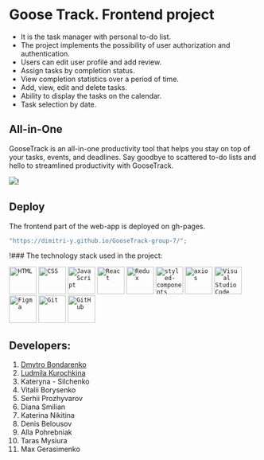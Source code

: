 # Goose Track. Frontend project 

- It is the task manager with personal to-do list.
- The project implements the possibility of user authorization and authentication.
- Users can  edit user profile and add review.
- Assign tasks by completion status.
- View completion statistics over a period of time.
- Add, view, edit and delete tasks.
- Ability to display the tasks on the calendar.
- Task selection by date.

## All-in-One

GooseTrack is an all-in-one productivity tool that helps you stay on top 
of your tasks, events, and deadlines. Say goodbye to scattered to-do lists 
and hello to streamlined productivity with GooseTrack.

![](./src/images/mainPage/desktop/desktop_calendar@1x.png)!

## Deploy

The frontend part of the web-app is deployed on gh-pages.

```javascript
"https://dimitri-y.github.io/GooseTrack-group-7/";
```

!### The technology stack used in the project:

<code><img height="55" src="https://user-images.githubusercontent.com/25181517/192158954-f88b5814-d510-4564-b285-dff7d6400dad.png" alt="HTML" title="HTML" /></code>
<code><img height="55" src="https://user-images.githubusercontent.com/25181517/183898674-75a4a1b1-f960-4ea9-abcb-637170a00a75.png" alt="CSS" title="CSS" /></code>
<code><img height="55" src="https://user-images.githubusercontent.com/25181517/117447155-6a868a00-af3d-11eb-9cfe-245df15c9f3f.png" alt="JavaScript" title="JavaScript" /></code>
<code><img height="55" src="https://user-images.githubusercontent.com/25181517/183897015-94a058a6-b86e-4e42-a37f-bf92061753e5.png" alt="React" title="React" /></code>
<code><img height="55" src="https://user-images.githubusercontent.com/25181517/187896150-cc1dcb12-d490-445c-8e4d-1275cd2388d6.png" alt="Redux" title="Redux" /></code>
<code><img height="55" src="https://raw.githubusercontent.com/styled-components/brand/master/styled-components.png" alt="styled-components" title="styled-components" /></code>
<code><img height="55" src="https://avatars.githubusercontent.com/u/32372333?s=48&v=4" alt="axios" title="axios" /></code>
<code><img height="55" src="https://user-images.githubusercontent.com/25181517/192108891-d86b6220-e232-423a-bf5f-90903e6887c3.png" alt="Visual Studio Code" title="Visual Studio Code" /></code>
<code><img height="55" src="https://user-images.githubusercontent.com/25181517/189715289-df3ee512-6eca-463f-a0f4-c10d94a06b2f.png" alt="Figma" title="Figma" /></code>
<code><img height="55" src="https://user-images.githubusercontent.com/25181517/192108372-f71d70ac-7ae6-4c0d-8395-51d8870c2ef0.png" alt="Git" title="Git" /></code>
<code><img height="55" src="https://user-images.githubusercontent.com/25181517/192108374-8da61ba1-99ec-41d7-80b8-fb2f7c0a4948.png" alt="GitHub" title="GitHub" /></code>

## Developers:

1. [Dmytro Bondarenko](https://github.com/Dimitri-Y)
2. [Ludmila Kurochkina](https://github.com/ludmilka-k)
3. Kateryna - Silchenko
4. Vitalii Borysenko 
5. Serhii Prozhyvarov 
6. Diana Smilian
7. Katerina Nikitina
8. Denis Belousov
9. Alla Pohrebniak
10. Taras Mysiura
11. Max Gerasimenko